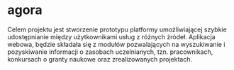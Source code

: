 # agora
Celem projektu jest stworzenie prototypu platformy umożliwiającej szybkie udostępnianie między użytkownikami usług z różnych źródeł. Aplikacja webowa, będzie składała się z modułów pozwalających na wyszukiwanie i pozyskiwanie informacji o zasobach uczelnianych, tzn. pracownikach, konkursach o granty naukowe oraz zrealizowanych projektach. 
